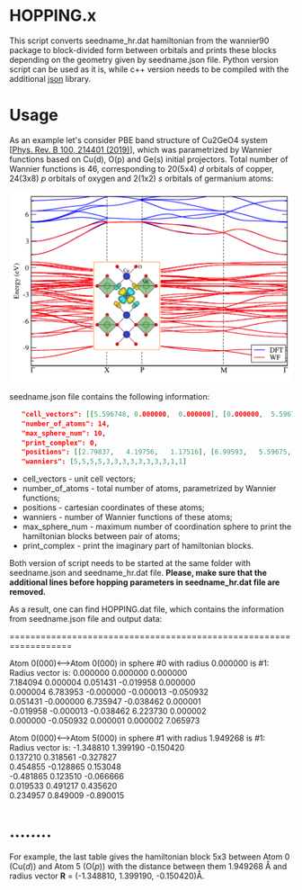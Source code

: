 # HOPPING.x

This script converts seedname_hr.dat hamiltonian from  the wannier90 package to block-divided form between orbitals and prints these blocks depending on the geometry given by seedname.json file. Python version script can be used as it is, while c++ version needs to be compiled with the additional [json](https://github.com/nlohmann/json) library.

# Usage 

As an example let's consider PBE band structure of Cu2GeO4 system [[Phys. Rev. B 100, 214401 (2019)](https://journals.aps.org/prb/abstract/10.1103/PhysRevB.100.214401)], which was parametrized by Wannier functions based on Cu(d), O(p) and Ge(s) initial projectors. Total number of Wannier functions is 46, corresponding to 20(5x4) *d* orbitals of copper, 24(3x8) *p* orbitals of oxygen and 2(1x2) *s* orbitals of germanium atoms:

![alt text](https://github.com/danis-b/HOPPING/blob/main/example/bands.png)

seedname.json file contains the following information:

```json
   "cell_vectors": [[5.596748, 0.000000,  0.000000], [0.000000,  5.596748,  0.000000], [2.798374, 2.798374, 4.700648]],
   "number_of_atoms": 14,
   "max_sphere_num": 10,
   "print_complex": 0,
   "positions": [[2.79837,   4.19756,   1.17516], [6.99593,   5.59675,   3.52549], [2.79837,   1.39919,   1.17516], [4.19756,   5.59675,   3.52549], [5.59675,   6.94556,   3.37506], [1.44956,   5.59675,   1.02474], [5.59675,   4.24793,   3.37506], [4.14719,   5.59675,   1.02474], [2.79837,   4.24793,   3.67591], [1.44956,   2.79837,   1.32558], [2.79837,   6.94556,   3.67591], [4.14719,   2.79837,   1.32558], [0.00000,   0.00000,   0.00000], [5.59675,   2.79837,   2.35032]],
   "wanniers": [5,5,5,5,3,3,3,3,3,3,3,3,1,1]
```
* cell_vectors - unit cell vectors;
* number_of_atoms - total number of atoms, parametrized by Wannier functions;
* positions - cartesian coordinates of these atoms;
* wanniers - number of Wannier functions of these atoms;
* max_sphere_num - maximum number of coordination sphere to print the hamiltonian blocks between pair of atoms;
* print_complex - print the imaginary part of hamiltonian blocks. 

Both version of script needs to be started at the same folder with seedname.json and seedname_hr.dat file. **Please, make sure that the additional lines before hopping parameters in seedname_hr.dat file are removed.**

As a result, one can find HOPPING.dat file, which contains the information from seedname.json file and output data:

==================================================================

Atom 0(000)<-->Atom 0(000) in sphere #0 with radius 0.000000 is #1:  
Radius vector is: 0.000000 0.000000 0.000000 \
 7.184094   0.000004   0.051431  -0.019958   0.000000  
 0.000004   6.783953  -0.000000  -0.000013  -0.050932  
 0.051431  -0.000000   6.735947  -0.038462   0.000001  
-0.019958  -0.000013  -0.038462   6.223730   0.000002  
 0.000000  -0.050932   0.000001   0.000002   7.065973  

Atom 0(000)<-->Atom 5(000) in sphere #1 with radius 1.949268 is #1:  
Radius vector is: -1.348810 1.399190 -0.150420 \
 0.137210   0.318561  -0.327827  
 0.454855  -0.128865   0.153048  
-0.481865   0.123510  -0.066666  
 0.019533   0.491217   0.435620  
 0.234957   0.849009  -0.890015  

........
==================================================================

For example, the last table gives the hamiltonian block 5x3 between Atom 0 (Cu(*d*)) and Atom 5 (O(*p*)) with the distance between them 1.949268 Å and radius vector **R** = (-1.348810, 1.399190, -0.150420)Å.




